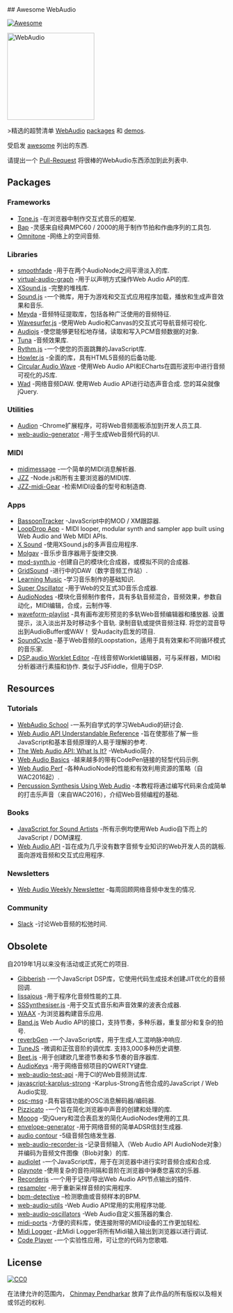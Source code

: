 <div class="github-widget" data-repo="notthetup/awesome-webaudio"></div>
<script async src="https://pagead2.googlesyndication.com/pagead/js/adsbygoogle.js"></script><ins class="adsbygoogle" style="display:block" data-ad-client="ca-pub-6890694312814945" data-ad-slot="5473692530" data-ad-format="auto"  data-full-width-responsive="true"></ins><script>(adsbygoogle = window.adsbygoogle || []).push({});</script>
## Awesome WebAudio

[![Awesome](https://cdn.rawgit.com/sindresorhus/awesome/d7305f38d29fed78fa85652e3a63e154dd8e8829/media/badge.svg)](https://github.com/sindresorhus/awesome)

<img src="https://raw.githubusercontent.com/voodootikigod/logo.js/master/webaudio/webaudio-js.png" width="200px" alt="WebAudio">

&gt;精选的超赞清单 [WebAudio](https://developer.mozilla.org/en-US/docs/Web/API/Web_Audio_API) [packages](#packages) 和 [demos](#demos).

受启发 [awesome](https://github.com/sindresorhus/awesome) 列出的东西.

请提出一个 [Pull-Request](https://github.com/notthetup/awesome-webaudio/pulls) 将很棒的WebAudio东西添加到此列表中.



## Packages

### Frameworks

- [Tone.js](https://github.com/Tonejs/Tone.js) -在浏览器中制作交互式音乐的框架.
- [Bap](https://github.com/adamrenklint/bap) -灵感来自经典MPC60 / 2000的用于制作节拍和作曲序列的工具包.
- [Omnitone](https://github.com/GoogleChrome/omnitone) -网络上的空间音频.

### Libraries

- [smoothfade](https://github.com/notthetup/smoothfade) -用于在两个AudioNode之间平滑淡入的库.
- [virtual-audio-graph](https://github.com/benji6/virtual-audio-graph) -用于以声明方式操作Web Audio API的库.
- [XSound.js](https://github.com/Korilakkuma/XSound) -完整的堆栈库.
- [Sound.js](https://github.com/kittykatattack/sound.js) -一个微库，用于为游戏和交互式应用程序加载，播放和生成声音效果和音乐.
- [Meyda](https://github.com/meyda/meyda) -音频特征提取库，包括各种广泛使用的音频特征.
- [Wavesurfer.js](https://github.com/katspaugh/wavesurfer.js) -使用Web Audio和Canvas的交互式可导航音频可视化.
- [Audiojs](https://github.com/audiojs/audio) -使您能够更轻松地存储，读取和写入PCM音频数据的对象.
- [Tuna](https://github.com/Theodeus/tuna) -音频效果库.
- [Rythm.js](https://okazari.github.io/Rythm.js/) -一个使您的页面跳舞的JavaScript库.
- [Howler.js](https://github.com/goldfire/howler.js) -全面的库，具有HTML5音频的后备功能.
- [Circular Audio Wave](https://github.com/kelvinau/circular-audio-wave) -使用Web Audio API和ECharts在圆形波形中进行音频可视化的JS库.
- [Wad](https://github.com/rserota/wad)  -网络音频DAW.  使用Web Audio API进行动态声音合成.  您的耳朵就像jQuery.

### Utilities

- [Audion](https://github.com/google/audion) -Chrome扩展程序，可将Web音频面板添加到开发人员工具.
- [web-audio-generator](https://github.com/ISNIT0/webaudio-generator) -用于生成Web音频代码的UI.

### MIDI

- [midimessage](https://github.com/notthetup/midimessage) -一个简单的MIDI消息解析器.
- [JZZ](https://github.com/jazz-soft/JZZ) -Node.js和所有主要浏览器的MIDI库.
- [JZZ-midi-Gear](https://github.com/jazz-soft/JZZ-midi-Gear) -检索MIDI设备的型号和制造商.

### Apps

- [BassoonTracker](https://github.com/steffest/BassoonTracker) -JavaScript中的MOD / XM跟踪器.
- [LoopDrop App](https://github.com/mmckegg/loop-drop-app) - MIDI looper, modular synth and sampler app built using Web Audio and Web MIDI APIs.
- [X Sound](https://korilakkuma.github.io/X-Sound/) -使用XSound.js的多声音应用程序.
- [Molgav](https://github.com/surikov/molgav) -音乐步音序器用于旋律交换.
- [mod-synth.io](https://github.com/andrevenancio/mod-synth.io) -创建自己的模块化合成器，或模拟不同的合成器.
- [GridSound](https://gridsound.github.io) -进行中的DAW（数字音频工作站）.
- [Learning Music](https://learningmusic.ableton.com/) -学习音乐制作的基础知识.
- [Super Oscillator](https://github.com/lukehorvat/super-oscillator) -用于Web的交互式3D音乐合成器.
- [AudioNodes](https://audionodes.com) -模块化音频制作套件，具有多轨音频混合，音频效果，参数自动化，MIDI编辑，合成，云制作等.
- [waveform-playlist](https://github.com/naomiaro/waveform-playlist)  -具有画布波形预览的多轨Web音频编辑器和播放器.  设置提示，淡入淡出并及时移动多个音轨.  录制音轨或提供音频注释.  将您的混音导出到AudioBuffer或WAV！  受Audacity启发的项目.
- [SoundCycle](https://github.com/scriptify/soundcycle) -基于Web音频的Loopstation，适用于具有效果和不同循环模式的音乐家.
- [DSP.audio Worklet Editor](https://dsp.audio/editor/)  -在线音频Worklet编辑器，可与采样器，MIDI和分析器进行素描和协作.  类似于JSFiddle，但用于DSP.

## Resources

### Tutorials

- [WebAudio School](https://github.com/mmckegg/web-audio-school) -一系列自学式的学习WebAudio的研讨会.
- [Web Audio API Understandable Reference](https://web-audio-api.firebaseapp.com/) -旨在使那些了解一些JavaScript和基本音频原理的人易于理解的参考.
- [The Web Audio API: What Is It?](https://code.tutsplus.com/tutorials/the-web-audio-api-what-is-it--cms-23735) -WebAudio简介.
- [Web Audio Basics](https://github.com/kylestetz/Web-Audio-Basics) -越来越多的带有CodePen链接的轻型代码示例.
- [Web Audio Perf](https://padenot.github.io/web-audio-perf/) -各种AudioNode的性能和有效利用资源的策略（自WAC2016起）.
- [Percussion Synthesis Using Web Audio](https://github.com/irritant/WAC-2016-Tutorial) -本教程将通过编写代码来合成简单的打击乐声音（来自WAC2016），介绍Web音频编程的基础.

### Books

- [JavaScript for Sound Artists](https://www.crcpress.com/JavaScript-for-Sound-Artists-Learn-to-Code-with-the-Web-Audio-API/Turner-Leonard/p/book/9781138961531) -所有示例均使用Web Audio自下而上的JavaScript / DOM课程.
- [Web Audio API](https://webaudioapi.com/book/)  -旨在成为几乎没有数字音频专业知识的Web开发人员的跳板.  面向游戏音频和交互式应用程序.

### Newsletters

- [Web Audio Weekly Newsletter](https://www.webaudioweekly.com) -每周回顾网络音频中发生的情况.

### Community

- [Slack](https://web-audio-slackin.herokuapp.com/) -讨论Web音频的松弛时间.

## Obsolete

自2019年1月以来没有活动或正式死亡的项目.

- [Gibberish](https://github.com/gibber-cc/gibberish) -一个JavaScript DSP库，它使用代码生成技术创建JIT优化的音频回调.
- [lissajous](https://github.com/kylestetz/lissajous) -用于程序化音频性能的工具.
- [SSSynthesiser.js](https://github.com/surikov/SSSynthesiser.js) -用于交互式音乐和声音效果的波表合成器.
- [WAAX](https://github.com/hoch/WAAX/) -为浏览器构建音乐应用.
- [Band.js](https://github.com/meenie/band.js/) Web Audio API的接口，支持节奏，多种乐器，重复部分和复杂的拍号.
- [reverbGen](https://github.com/adelespinasse/reverbGen) -一个JavaScript库，用于生成人工混响脉冲响应.
- [TuneJS](https://github.com/abbernie/tune)  -微调和正弦音阶的调优库.  支持3,000多种历史调整.
- [Beet.js](https://github.com/zya/beet.js) -用于创建欧几里德节奏和多节奏的音序器库.
- [AudioKeys](https://github.com/kylestetz/AudioKeys) -用于网络音频项目的QWERTY键盘.
- [web-audio-test-api](https://github.com/mohayonao/web-audio-test-api) -用于CI的Web音频测试库.
- [javascript-karplus-strong](https://github.com/mrahtz/javascript-karplus-strong) -Karplus-Strong吉他合成的JavaScript / Web Audio实现.
- [osc-msg](https://github.com/mohayonao/osc-msg) -具有容错功能的OSC消息解码器/编码器.
- [Pizzicato](https://github.com/alemangui/pizzicato) -一个旨在简化浏览器中声音的创建和处理的库.
- [Mooog](https://github.com/mattlima/mooog) -受jQuery和混合表启发的简化AudioNodes使用的工具.
- [envelope-generator](https://github.com/itsjoesullivan/envelope-generator) -用于网络音频的简单ADSR信封生成器.
- [audio contour](https://github.com/danigb/audio-contour) -5级音频包络发生器.
- [web-audio-recorder-js](https://github.com/higuma/web-audio-recorder-js) -记录音频输入（Web Audio API AudioNode对象）并编码为音频文件图像（Blob对象）的库.
- [audiolet](https://github.com/oampo/Audiolet) -一个JavaScript库，用于在浏览器中进行实时音频合成和合成.
- [playnote](https://github.com/createbits/playnote) -使用复杂的音符间隔和音阶在浏览器中弹奏您喜欢的乐器.
- [Recorderjs](https://github.com/mattdiamond/Recorderjs) -一个用于记录/导出Web Audio API节点输出的插件.
- [resampler](https://github.com/notthetup/resampler) -用于重新采样音频的实用程序.
- [bpm-detective](https://github.com/tornqvist/bpm-detective) –检测歌曲或音频样本的BPM.
- [web-audio-utils](https://github.com/mohayonao/web-audio-utils) -Web Audio API常用的实用程序功能.
- [web-audio-oscillators](https://github.com/lukehorvat/web-audio-oscillators) -Web Audio自定义振荡器的集合.
- [midi-ports](https://github.com/AndrejHronco/midi-ports) -方便的资料库，使连接附带的MIDI设备的工作更加轻松.
- [Midi Logger](http://outputchannel.com/midi-logger/) -此Midi Logger将所有Midi输入输出到浏览器以进行调试.
- [Code Player](https://github.com/jcppman/code-player) -一个实验性应用，可让您的代码为您歌唱.

## License

[![CC0](http://mirrors.creativecommons.org/presskit/buttons/88x31/svg/cc-zero.svg)](https://creativecommons.org/publicdomain/zero/1.0/)

在法律允许的范围内， [Chinmay Pendharkar](https://chinmay.audio/) 放弃了此作品的所有版权以及相关或邻近的权利.
